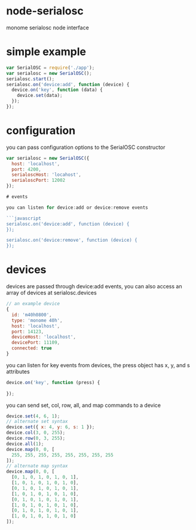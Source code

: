 node-serialosc
==============

monome serialosc node interface

# simple example

```javascript
var SerialOSC = require('./app');
var serialosc = new SerialOSC();
serialosc.start();
serialosc.on('device:add', function (device) {
  device.on('key', function (data) {
    device.set(data);
  });
});
```
# configuration

you can pass configuration options to the SerialOSC constructor

```javascript
var serialosc = new SerialOSC({
  host: 'localhost',
  port: 4200,
  serialoscHost: 'locahost',
  serialoscPort: 12002
});

# events

you can listen for device:add or device:remove events

```javascript
serialosc.on('device:add', function (device) {
});

serialosc.on('device:remove', function (device) {
});
```

# devices

devices are passed through device:add events, you can also access an array of devices at serialosc.devices

```javascript
// an example device
{
  id: 'm40h0800',
  type: 'monome 40h',
  host: 'localhost',
  port: 14123,
  deviceHost: 'localhost',
  devicePort: 11109,
  connected: true
}
```
you can listen for key events from devices, the press object has x, y, and s attributes

```javascript
device.on('key', function (press) {
  
});
```
you can send set, col, row, all, and map commands to a device

```javascript
device.set(4, 6, 1);
// alternate set syntax
device.set({ x: 4, y: 6, s: 1 });
device.col(3, 0, 255);
device.row(0, 3, 255);
device.all(1);
device.map(0, 0, [
  255, 255, 255, 255, 255, 255, 255, 255
]);
// alternate map syntax
device.map(0, 0, [
  [0, 1, 0, 1, 0, 1, 0, 1],
  [1, 0, 1, 0, 1, 0, 1, 0],
  [0, 1, 0, 1, 0, 1, 0, 1],
  [1, 0, 1, 0, 1, 0, 1, 0],
  [0, 1, 0, 1, 0, 1, 0, 1],
  [1, 0, 1, 0, 1, 0, 1, 0],
  [0, 1, 0, 1, 0, 1, 0, 1],
  [1, 0, 1, 0, 1, 0, 1, 0]
]);
```
